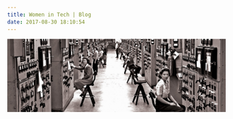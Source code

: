 ```yaml
---
title: Women in Tech | Blog
date: 2017-08-30 18:10:54
---
```

<html>
<head>
    <link rel="stylesheet" type="text/css" href="styles.css">
</head>
<body>
    <div class="image">
        <img src="first-women-in-tech.jpg">
    </div>
</body>
</html>